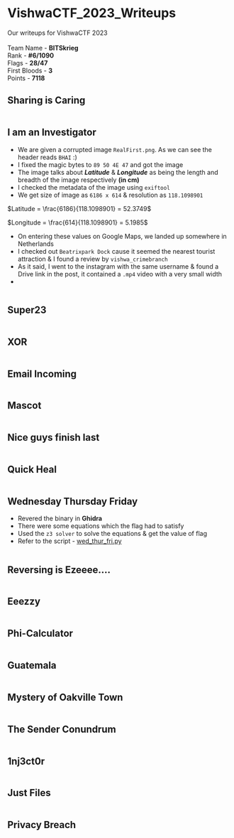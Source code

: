 # VishwaCTF_2023_Writeups
Our writeups for VishwaCTF 2023<br><br>
Team Name - **BITSkrieg**<br>
Rank - **#6/1090**<br>
Flags - **28/47**<br>
First Bloods - **3**<br>
Points - **7118**

## Sharing is Caring
```

```

## I am an Investigator
- We are given a corrupted image `RealFirst.png`. As we can see the header reads `BHAI` :)
- I fixed the magic bytes to `89 50 4E 47` and got the image
- The image talks about ***Latitude*** & ***Longitude*** as being the length and breadth of the image respectively **(in cm)**
- I checked the metadata of the image using `exiftool`
- We get size of image as `6186 x 614` & resolution as `118.1098901`

$Latitude = \frac{6186}{118.1098901} = 52.3749$
<br>

$Longitude = \frac{614}{118.1098901} = 5.1985$

- On entering these values on Google Maps, we landed up somewhere in Netherlands
- I checked out `Beatrixpark Dock` cause it seemed the nearest tourist attraction & I found a review by `vishwa_crimebranch`
- As it said, I went to the instagram with the same username & found a Drive link in the post, it contained a `.mp4` video with a very small width
- 
```

```

## Super23
```

```

## XOR

```

```

## Email Incoming
```

```

## Mascot
```

```

## Nice guys finish last
```

```

## Quick Heal
```

```

## Wednesday Thursday Friday
- Revered the binary in **Ghidra**
- There were some equations which the flag had to satisfy
- Used the `z3 solver` to solve the equations & get the value of flag
- Refer to the script - [wed_thur_fri.py](assets/wed_thur_fri.py)
```

```

## Reversing is Ezeeee....
```

```

## Eeezzy
```

```

## Phi-Calculator
```

```

## Guatemala
```

```

## Mystery of Oakville Town
```

```

## The Sender Conundrum

```

```

## 1nj3ct0r
```

```

## Just Files
```

```

## Privacy Breach

```

```